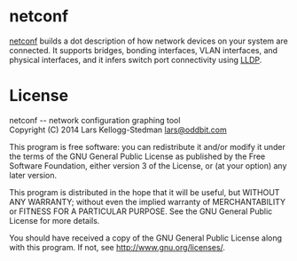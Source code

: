 netconf
=======

[netconf][] builds a dot description of how network devices on your system are
connected.  It supports bridges, bonding interfaces, VLAN interfaces, and
physical interfaces, and it infers switch port connectivity using
[LLDP][].

[netconf]: http://github.com/larsks/netconf
[lldp]: https://en.wikipedia.org/wiki/Link_Layer_Discovery_Protocol

License
=======

netconf -- network configuration graphing tool  
Copyright (C) 2014 Lars Kellogg-Stedman <lars@oddbit.com>

This program is free software: you can redistribute it and/or modify
it under the terms of the GNU General Public License as published by
the Free Software Foundation, either version 3 of the License, or
(at your option) any later version.

This program is distributed in the hope that it will be useful,
but WITHOUT ANY WARRANTY; without even the implied warranty of
MERCHANTABILITY or FITNESS FOR A PARTICULAR PURPOSE.  See the
GNU General Public License for more details.

You should have received a copy of the GNU General Public License
along with this program.  If not, see <http://www.gnu.org/licenses/>.

